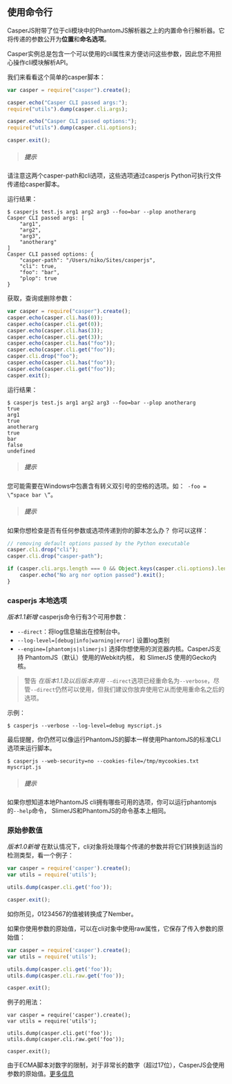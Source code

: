 ## 使用命令行
CasperJS附带了位于cli模块中的PhantomJS解析器之上的内置命令行解析器。它将传递的参数公开为**位置**和**命名选项**。

Casper实例总是包含一个可以使用的cli属性来方便访问这些参数，因此您不用担心操作cli模块解析API。

我们来看看这个简单的casper脚本：
```js
var casper = require("casper").create();

casper.echo("Casper CLI passed args:");
require("utils").dump(casper.cli.args);

casper.echo("Casper CLI passed options:");
require("utils").dump(casper.cli.options);

casper.exit();
```
>##### 提示
请注意这两个casper-path和cli选项，这些选项通过casperjs Python可执行文件传递给casper脚本。

运行结果：
```
$ casperjs test.js arg1 arg2 arg3 --foo=bar --plop anotherarg
Casper CLI passed args: [
    "arg1",
    "arg2",
    "arg3",
    "anotherarg"
]
Casper CLI passed options: {
    "casper-path": "/Users/niko/Sites/casperjs",
    "cli": true,
    "foo": "bar",
    "plop": true
}
```

获取，查询或删除参数：
```js
var casper = require("casper").create();
casper.echo(casper.cli.has(0));
casper.echo(casper.cli.get(0));
casper.echo(casper.cli.has(3));
casper.echo(casper.cli.get(3));
casper.echo(casper.cli.has("foo"));
casper.echo(casper.cli.get("foo"));
casper.cli.drop("foo");
casper.echo(casper.cli.has("foo"));
casper.echo(casper.cli.get("foo"));
casper.exit();
```
运行结果：
```
$ casperjs test.js arg1 arg2 arg3 --foo=bar --plop anotherarg
true
arg1
true
anotherarg
true
bar
false
undefined
```

> ##### 提示
您可能需要在Windows中包裹含有转义双引号的空格的选项。如：` -foo = \“space bar \”`。

> ##### 提示
如果你想检查是否有任何参数或选项传递到你的脚本怎么办？
你可以这样：

```js
// removing default options passed by the Python executable
casper.cli.drop("cli");
casper.cli.drop("casper-path");

if (casper.cli.args.length === 0 && Object.keys(casper.cli.options).length === 0) {
    casper.echo("No arg nor option passed").exit();
}
```

### casperjs 本地选项
*版本1.1新增*
casperjs命令行有3个可用参数：
- `--direct`：将log信息输出在控制台中。
- `--log-level=[debug|info|warning|error]` 设置log类别
- `--engine=[phantomjs|slimerjs]` 选择你想使用的浏览器内核。CasperJS支持 PhantomJS（默认）使用的Webkit内核， 和 SlimerJS 使用的Gecko内核。

> 警告
*在版本1.1及以后版本弃用*
`--direct`选项已经重命名为`--verbose`，尽管`--direct`仍然可以使用，但我们建议你放弃使用它从而使用重命名之后的选项。

示例：
```
$ casperjs --verbose --log-level=debug myscript.js
```

最后提醒，你仍然可以像运行PhantomJS的脚本一样使用PhantomJS的标准CLI选项来运行脚本。
```
$ casperjs --web-security=no --cookies-file=/tmp/mycookies.txt myscript.js
```
> ##### 提示
如果你想知道本地PhantomJS cli拥有哪些可用的选项，你可以运行phantomjs的`--help`命令， SlimerJS和PhantomJS的命令基本上相同。

### 原始参数值
*版本1.0新增*
在默认情况下，cli对象将处理每个传递的参数并将它们转换到适当的检测类型，看一个例子：
```js
var casper = require('casper').create();
var utils = require('utils');

utils.dump(casper.cli.get('foo'));

casper.exit();
```
如你所见，01234567的值被转换成了Nember。

如果你使用参数的原始值，可以在cli对象中使用raw属性，它保存了传入参数的原始值：
```js
var casper = require('casper').create();
var utils = require('utils');

utils.dump(casper.cli.get('foo'));
utils.dump(casper.cli.raw.get('foo'));

casper.exit();
```
例子的用法：
```
var casper = require('casper').create();
var utils = require('utils');

utils.dump(casper.cli.get('foo'));
utils.dump(casper.cli.raw.get('foo'));

casper.exit();
```

由于ECMA脚本对数字的限制，对于非常长的数字（超过17位），CasperJS会使用参数的原始值。[更多信息](https://github.com/casperjs/casperjs/issues/1134)
